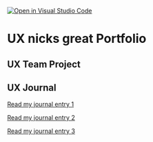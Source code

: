 [![Open in Visual Studio Code](https://classroom.github.com/assets/open-in-vscode-f059dc9a6f8d3a56e377f745f24479a46679e63a5d9fe6f495e02850cd0d8118.svg)](https://classroom.github.com/online_ide?assignment_repo_id=6806442&assignment_repo_type=AssignmentRepo)
# UX nicks great Portfolio


## UX Team Project


## UX Journal

[Read my journal entry 1](j01/)



[Read my journal entry 2](j02/)


[Read my journal entry 3](jo3/)


